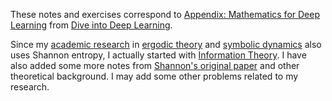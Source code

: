 These notes and exercises correspond to [Appendix: Mathematics for Deep Learning](https://d2l.ai/chapter_appendix-mathematics-for-deep-learning/index.html) from [Dive into Deep Learning](https://d2l.ai/index.html).

Since my [academic research](https://scholar.google.com/citations?user=PDlwn_MAAAAJ&hl=en&oi=sra) in [ergodic theory](https://en.wikipedia.org/wiki/Ergodic_theory) and [symbolic dynamics](https://en.wikipedia.org/wiki/Symbolic_dynamics) also uses Shannon entropy, I actually started with [Information Theory](https://d2l.ai/chapter_appendix-mathematics-for-deep-learning/information-theory.html). I have also added some more notes from [Shannon's original paper](https://people.math.harvard.edu/~ctm/home/text/others/shannon/entropy/entropy.pdf) and other theoretical background. I may add some other problems related to my research.